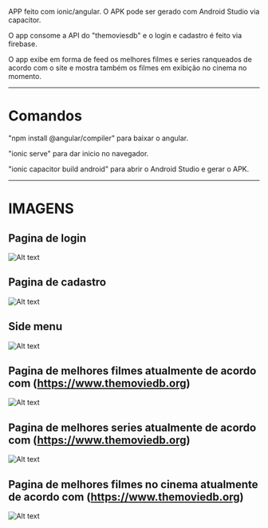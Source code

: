 APP feito com ionic/angular. O APK pode ser gerado com Android Studio via capacitor.

O app consome a API do "themoviesdb" e o login e cadastro é feito via firebase.

O app exibe em forma de feed os melhores filmes e series ranqueados de acordo com o site e mostra também os filmes em exibição no cinema no momento.

------------------------------------------------------------------------------------------------------------------------------------------------------------------------------------------------------


# **Comandos**

"npm install @angular/compiler" para baixar o angular.


"ionic serve" para dar inicio no navegador.


"ionic capacitor build android" para abrir o Android Studio e gerar o APK.

------------------------------------------------------------------------------------------------------------------------------------------------------------------------------------------------------

# **IMAGENS**

## Pagina de login

![Alt text](https://i.imgur.com/RqExzTV.jpg?raw=true "Pagina de login")

## Pagina de cadastro

![Alt text](https://i.imgur.com/Kb1NF6F.jpg?raw=true "Pagina de cadastro")

## Side menu

![Alt text](https://i.imgur.com/mWmRbkP.jpg?raw=true "Pagina de cadastro")

## Pagina de melhores filmes atualmente de acordo com (https://www.themoviedb.org)

![Alt text](https://i.imgur.com/mFbFPFL.jpg?raw=true "Pagina de cadastro")

## Pagina de melhores series atualmente de acordo com (https://www.themoviedb.org)

![Alt text](https://i.imgur.com/9aBcDRT.jpg?raw=true "Pagina de cadastro")

## Pagina de melhores filmes no cinema atualmente de acordo com (https://www.themoviedb.org)

![Alt text](https://i.imgur.com/MYFM5bB.jpg?raw=true "Pagina de cadastro")





